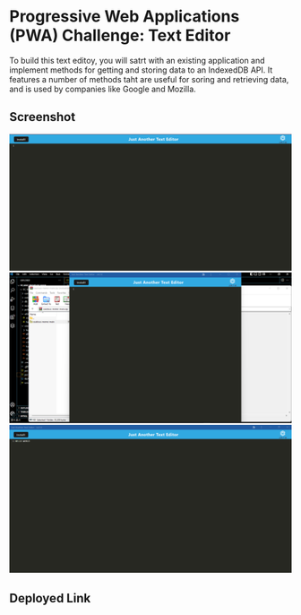 # Progressive Web Applications (PWA) Challenge: Text Editor


To build this text editoy, you will satrt with an existing application and implement methods for getting and storing data to
an IndexedDB API. It features a number of methods taht are useful for soring and retrieving data, and is used by companies like Google and Mozilla. 

## Screenshot

![image1](./assets/IMG.png)
![image2](./assets/IMG2.png)
![image3](./assets/IMG3.png)

## Deployed Link

